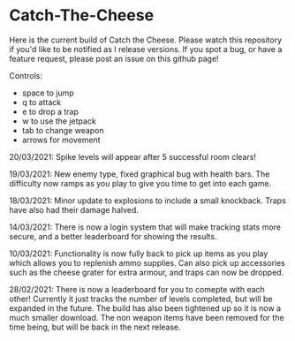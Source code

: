 # Catch-The-Cheese

Here is the current build of Catch the Cheese.  Please watch this repository if you'd like to be notified as I release versions.
If you spot a bug, or have a feature request, please post an issue on this github page!

Controls:

- space to jump
- q to attack
- e to drop a trap
- w to use the jetpack
- tab to change weapon
- arrows for movement

20/03/2021:
Spike levels will appear after 5 successful room clears!

19/03/2021:
New enemy type, fixed graphical bug with health bars. The difficulty now ramps as you play to give you time to get into each game.

18/03/2021:
Minor update to explosions to include a small knockback. Traps have also had their damage halved.

14/03/2021:
There is now a login system that will make tracking stats more secure, and a better leaderboard for showing the results.

10/03/2021:
Functionality is now fully back to pick up items as you play which allows you to replenish ammo supplies. Can also pick up accessories such as the cheese grater for extra armour, and traps can now be dropped.

28/02/2021:
There is now a leaderboard for you to comepte with each other! Currently it just tracks the number of levels completed, but will be expanded in the future.
The build has also been tightened up so it is now a much smaller download. The non weapon items have been removed for the time being, but will be back in the next release.


